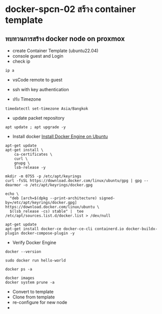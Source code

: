 # docker-spcn-02 สร้าง container template
## ทบทวนการสร้าง docker node on proxmox
- create Container Template (ubuntu22.04)
- console guest and Login
- check ip
```shell
ip a
```
- vsCode remote to guest
- ssh with key authentication

- ปรับ Timezone
```shell
timedatectl set-timezone Asia/Bangkok
```
- update packet repository
```shell
apt update ; apt upgrade -y
```
- Install docker
[Install Docker Engine on Ubuntu](https://docs.docker.com/engine/install/ubuntu/)
```shell
apt-get update
apt-get install \
    ca-certificates \
    curl \
    gnupg \
    lsb-release -y
```
```shell
mkdir -m 0755 -p /etc/apt/keyrings
curl -fsSL https://download.docker.com/linux/ubuntu/gpg | gpg --dearmor -o /etc/apt/keyrings/docker.gpg
```
```shell
echo \
  "deb [arch=$(dpkg --print-architecture) signed-by=/etc/apt/keyrings/docker.gpg] https://download.docker.com/linux/ubuntu \
  $(lsb_release -cs) stable" |  tee /etc/apt/sources.list.d/docker.list > /dev/null
```
```shell
apt-get update
apt-get install docker-ce docker-ce-cli containerd.io docker-buildx-plugin docker-compose-plugin -y
```

- Verify Docker Engine
```shell
docker --version
```
```shell
sudo docker run hello-world
```
```shell
docker ps -a
```
```shell
docker images
docker system prune -a
```

- Convert to template
- Clone from template
- re-configure for new node
- 

